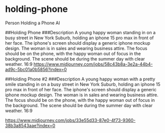 # holding-phone
Person Holding a Phone AI


##Holding Phone
###Description 
A young happy woman standing in on a busy street in New York Suburb, holding an iphone 15 pro max in front of her face. The iphone's screen should display a generic iphone mockup design. The woman is in sales and wearing business attire. The focus should be on the phone, with the happy woman out of focus in the background. The scene should be during the summer day with clear weather. 16:9
https://www.midjourney.com/jobs/58c43b8a-3e2a-44b4-ad9c-5bc01a0b5856?index=0


##Holding Phone #2
###Description
A young happy woman with a pretty smile standing in on a busy street in New York Suburb, holding an iphone 15 pro max in front of her face. The iphone's screen should display a generic iphone mockup design. The woman is in sales and wearing business attire. The focus should be on the phone, with the happy woman out of focus in the background. The scene should be during the summer day with clear weather. 16:9

https://www.midjourney.com/jobs/33e55d33-87e0-4f73-9360-38b3a8543aae?index=0

